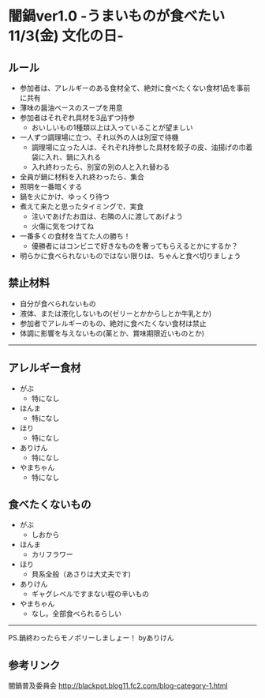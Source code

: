 # 闇鍋ver1.0 -うまいものが食べたい  11/3(金) 文化の日-
## ルール
- 参加者は、アレルギーのある食材全て、絶対に食べたくない食材1品を事前に共有
- 薄味の醤油ベースのスープを用意
- 参加者はそれぞれ具材を3品ずつ持参
  - おいしいもの1種類以上は入っていることが望ましい
- 一人ずつ調理場に立つ、それ以外の人は別室で待機
  - 調理場に立った人は、それぞれ持参した具材を餃子の皮、油揚げの巾着袋に入れ、鍋に入れる
  - 入れ終わったら、別室の別の人と入れ替わる
- 全員が鍋に材料を入れ終わったら、集合
- 照明を一番暗くする
- 鍋を火にかけ、ゆっくり待つ
- 煮えて来たと思ったタイミングで、実食
  - 注いであげたお皿は、右隣の人に渡してあげよう
  - 火傷に気をつけてね
- 一番多くの食材を当てた人の勝ち！
  - 優勝者にはコンビニで好きなものを奢ってもらえるとかにするか？
- 明らかに食べられないものではない限りは、ちゃんと食べ切りましょう

## 禁止材料
- 自分が食べられないもの
- 液体、または液化しないもの(ゼリーとかからしとか牛乳とか)
- 参加者でアレルギーのもの、絶対に食べたくない食材は禁止
- 体調に影響を与えないもの(薬とか、賞味期限近いものとか)

---------------------------

## アレルギー食材
- がぶ
  - 特になし
- ほんま
  - 特になし
- ほり
  - 特になし
- ありけん
  - 特になし
- やまちゃん
  - 特になし

  
## 食べたくないもの
- がぶ
  - しおから
- ほんま
  - カリフラワー
- ほり
  - 貝系全般（あさりは大丈夫です)
- ありけん
  - ギャグレベルですまない程の辛いもの
- やまちゃん
  - なし。全部食べられるらしい

---------------------------
PS.鍋終わったらモノポリーしましょー！
byありけん

## 参考リンク
闇鍋普及委員会
http://blackpot.blog11.fc2.com/blog-category-1.html
